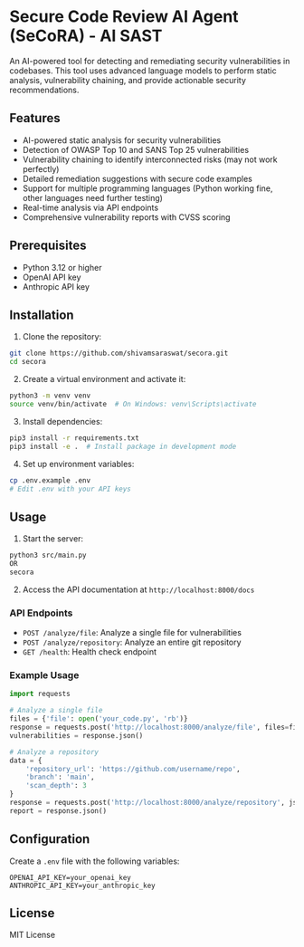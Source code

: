 # Secure Code Review AI Agent (SeCoRA) - AI SAST

An AI-powered tool for detecting and remediating security vulnerabilities in codebases. This tool uses advanced language models to perform static analysis, vulnerability chaining, and provide actionable security recommendations.

## Features

- AI-powered static analysis for security vulnerabilities
- Detection of OWASP Top 10 and SANS Top 25 vulnerabilities
- Vulnerability chaining to identify interconnected risks (may not work perfectly)
- Detailed remediation suggestions with secure code examples
- Support for multiple programming languages (Python working fine, other languages need further testing)
- Real-time analysis via API endpoints
- Comprehensive vulnerability reports with CVSS scoring

## Prerequisites

- Python 3.12 or higher
- OpenAI API key
- Anthropic API key

## Installation

1. Clone the repository:

```bash
git clone https://github.com/shivamsaraswat/secora.git
cd secora
```

2. Create a virtual environment and activate it:

```bash
python3 -m venv venv
source venv/bin/activate  # On Windows: venv\Scripts\activate
```

3. Install dependencies:

```bash
pip3 install -r requirements.txt
pip3 install -e .  # Install package in development mode
```

4. Set up environment variables:

```bash
cp .env.example .env
# Edit .env with your API keys
```

## Usage

1. Start the server:

```bash
python3 src/main.py
OR
secora
```

2. Access the API documentation at `http://localhost:8000/docs`

### API Endpoints

- `POST /analyze/file`: Analyze a single file for vulnerabilities
- `POST /analyze/repository`: Analyze an entire git repository
- `GET /health`: Health check endpoint

### Example Usage

```python
import requests

# Analyze a single file
files = {'file': open('your_code.py', 'rb')}
response = requests.post('http://localhost:8000/analyze/file', files=files)
vulnerabilities = response.json()

# Analyze a repository
data = {
    'repository_url': 'https://github.com/username/repo',
    'branch': 'main',
    'scan_depth': 3
}
response = requests.post('http://localhost:8000/analyze/repository', json=data)
report = response.json()
```

## Configuration

Create a `.env` file with the following variables:

```
OPENAI_API_KEY=your_openai_key
ANTHROPIC_API_KEY=your_anthropic_key
```

## License

MIT License
